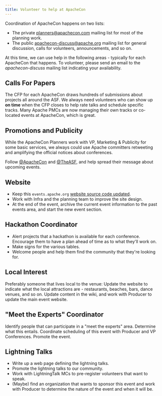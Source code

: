 ```yaml
---
title: Volunteer to help at ApacheCon
---
```


Coordination of ApacheCon happens on two lists:

- The private [planners@apachecon.com](mailto:planners@apachecon.com) mailing list for most of the planning work.
- The public [apachecon-discuss@apache.org](mailto:apachecon-discuss@apache.org) mailing list for general discussion, calls for volunteers, announcements, and so on.

At this time, we can use help in the following areas - typically for each ApacheCon that happens. To volunteer, please send an email to the *apachecon-discuss* mailing list indicating your availability.

## Calls For Papers

The CFP for each ApacheCon draws hundreds of submissions about projects all around the ASF. We always need volunteers who can show up **on time** when the CFP closes to help rate talks and schedule specific tracks. Many Apache PMCs are now managing their own tracks or co-located events at ApacheCon, which is great.

## Promotions and Publicity

While the ApacheCon Planners work with VP, Marketing & Publicity for some basic services, we always could use Apache committers retweeting and amplifying the official notices about conferences.

Follow [@ApacheCon](https://twitter.com/apachecon) and [@TheASF](https://twitter.com/theasf), and help spread their message about upcoming events.

## Website

- Keep this `events.apache.org` [website source code updated](https://svn.apache.org/repos/asf/concom/site/trunk/content).
- Work with Infra and the planning team to improve the site design.
- At the end of the event, archive the current event information to the past events area, and start the new event section.

## Hackathon Coordinator

- Alert projects that a hackathon is available for each conference. Encourage them to have a plan ahead of time as to what they'll work on.
- Make signs for the various tables.
- Welcome people and help them find the community that they're looking for.

## Local Interest

Preferably someone that lives local to the venue: Update the website to indicate what the local attractions are - restaurants, beaches, bars, dance venues, and so on. Update content in the wiki, and work with Producer to update the main event website.

## "Meet the Experts" Coordinator

Identify people that can participate in a "meet the experts" area. Determine what this entails. Coordinate scheduling of this event with Producer and VP Conferences. Promote the event.

## Lightning Talks

- Write up a web page defining the lightning talks.
- Promote the lightning talks to our community.
- Work with LightningTalk MCs to pre-register volunteers that want to speak.
- (Maybe) find an organization that wants to sponsor this event and work with Producer to determine the nature of the event and when it will be.
